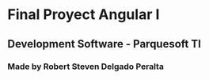 # Final Proyect Angular I

## Development Software - Parquesoft TI

### Made by Robert Steven Delgado Peralta
